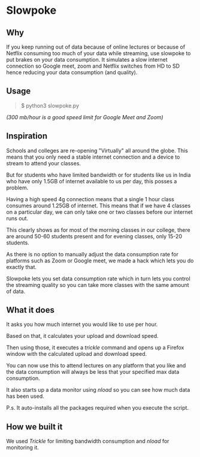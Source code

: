 # Slowpoke

## Why
If you keep running out of data because of online lectures or because of Netflix consuming too much of your data while streaming, use slowpoke to put brakes on your data consumption. It simulates a slow internet connection so Google meet, zoom and Netflix switches from HD to SD hence reducing your data consumption (and quality). 


## Usage
> $ python3 slowpoke.py

_(300 mb/hour is a good speed limit for Google Meet and Zoom)_

## Inspiration
Schools and colleges are re-opening "Virtually" all around the globe. This means that you only need a stable internet connection and a device to stream to attend your classes.

But for students who have limited bandwidth or for students like us in India who have only 1.5GB of internet available to us per day, this posses a problem. 

Having a high speed 4g connection means that a single 1 hour class consumes around 1.25GB of internet. This means that if we have 4 classes on a particular day, we can only take one or two classes before our internet runs out. 

This clearly shows as for most of the morning classes in our college, there are around 50-60 students present and for evening classes, only 15-20 students. 

As there is no option to manually adjust the data consumption rate for platforms such as Zoom or Google meet, we made a hack which lets you do exactly that. 

Slowpoke lets you set data consumption rate which in turn lets you control the streaming quality so you can take more classes with the same amount of data. 

## What it does
It asks you how much internet you would like to use per hour. 

Based on that, it calculates your upload and download speed.

Then using those, it executes a _trickle_ command and opens up a Firefox window with the calculated upload and download speed.

You can now use this to attend lectures on any platform that you like and the data consumption will always be less that your specified max data consumption. 

It also starts up a data monitor using _nload_ so you can see how much data has been used.

P.s. It auto-installs all the packages required when you execute the script. 

## How we built it
We used *_Trickle_* for limiting bandwidth consumption and _*nload*_ for monitoring it. 
